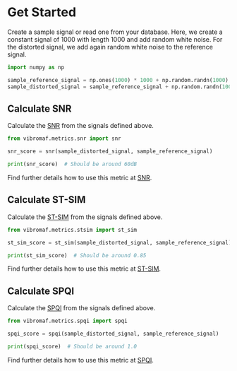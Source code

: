 # Get Started

Create a sample signal or read one from your database.
Here, we create a constant signal of 1000 with length 1000 and add random white noise.
For the distorted signal, we add again random white noise to the reference signal.

```python
import numpy as np

sample_reference_signal = np.ones(1000) * 1000 + np.random.randn(1000)
sample_distorted_signal = sample_reference_signal + np.random.randn(1000)
```

## Calculate SNR

Calculate the [SNR](metrics/snr.md) from the signals defined above.

```python
from vibromaf.metrics.snr import snr

snr_score = snr(sample_distorted_signal, sample_reference_signal)

print(snr_score)  # Should be around 60dB
```

Find further details how to use this metric at [SNR](metrics/snr.md).

## Calculate ST-SIM

Calculate the [ST-SIM](metrics/stsim.md) from the signals defined above.

```python
from vibromaf.metrics.stsim import st_sim

st_sim_score = st_sim(sample_distorted_signal, sample_reference_signal)

print(st_sim_score)  # Should be around 0.85
```

Find further details how to use this metric at [ST-SIM](metrics/stsim.md).

## Calculate SPQI

Calculate the [SPQI](metrics/spqi.md) from the signals defined above.

```python
from vibromaf.metrics.spqi import spqi

spqi_score = spqi(sample_distorted_signal, sample_reference_signal)

print(spqi_score)  # Should be around 1.0
```

Find further details how to use this metric at [SPQI](metrics/spqi.md).
